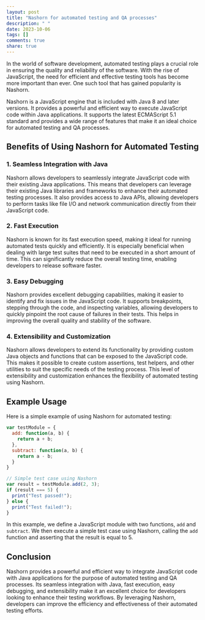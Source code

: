```yaml
---
layout: post
title: "Nashorn for automated testing and QA processes"
description: " "
date: 2023-10-06
tags: []
comments: true
share: true
---
```


In the world of software development, automated testing plays a crucial role in ensuring the quality and reliability of the software. With the rise of JavaScript, the need for efficient and effective testing tools has become more important than ever. One such tool that has gained popularity is Nashorn.

Nashorn is a JavaScript engine that is included with Java 8 and later versions. It provides a powerful and efficient way to execute JavaScript code within Java applications. It supports the latest ECMAScript 5.1 standard and provides a wide range of features that make it an ideal choice for automated testing and QA processes.

## Benefits of Using Nashorn for Automated Testing

### 1. Seamless Integration with Java
Nashorn allows developers to seamlessly integrate JavaScript code with their existing Java applications. This means that developers can leverage their existing Java libraries and frameworks to enhance their automated testing processes. It also provides access to Java APIs, allowing developers to perform tasks like file I/O and network communication directly from their JavaScript code.

### 2. Fast Execution
Nashorn is known for its fast execution speed, making it ideal for running automated tests quickly and efficiently. It is especially beneficial when dealing with large test suites that need to be executed in a short amount of time. This can significantly reduce the overall testing time, enabling developers to release software faster.

### 3. Easy Debugging
Nashorn provides excellent debugging capabilities, making it easier to identify and fix issues in the JavaScript code. It supports breakpoints, stepping through the code, and inspecting variables, allowing developers to quickly pinpoint the root cause of failures in their tests. This helps in improving the overall quality and stability of the software.

### 4. Extensibility and Customization
Nashorn allows developers to extend its functionality by providing custom Java objects and functions that can be exposed to the JavaScript code. This makes it possible to create custom assertions, test helpers, and other utilities to suit the specific needs of the testing process. This level of extensibility and customization enhances the flexibility of automated testing using Nashorn.

## Example Usage

Here is a simple example of using Nashorn for automated testing:

```javascript
var testModule = {
  add: function(a, b) {
    return a + b;
  },
  subtract: function(a, b) {
    return a - b;
  }
}

// Simple test case using Nashorn
var result = testModule.add(2, 3);
if (result === 5) {
  print("Test passed!");
} else {
  print("Test failed!");
}
```

In this example, we define a JavaScript module with two functions, `add` and `subtract`. We then execute a simple test case using Nashorn, calling the `add` function and asserting that the result is equal to 5.

## Conclusion

Nashorn provides a powerful and efficient way to integrate JavaScript code with Java applications for the purpose of automated testing and QA processes. Its seamless integration with Java, fast execution, easy debugging, and extensibility make it an excellent choice for developers looking to enhance their testing workflows. By leveraging Nashorn, developers can improve the efficiency and effectiveness of their automated testing efforts.